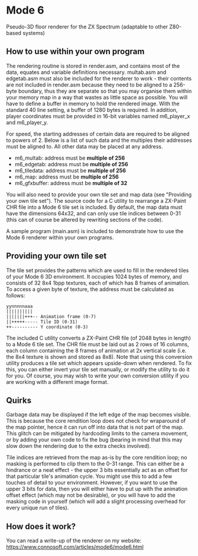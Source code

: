 # Mode 6
Pseudo-3D floor renderer for the ZX Spectrum (adaptable to other Z80-based systems)

## How to use within your own program
The rendering routine is stored in render.asm, and contains most of the data, equates and variable definitions necessary. multab.asm and edgetab.asm must also be included for the renderer to work - their contents are not included in render.asm because they need to be aligned to a 256-byte boundary, thus they are separate so that you may organise them within your memory map in a way that wastes as little space as possible. You will have to define a buffer in memory to hold the rendered image. With the standard 40 line setting, a buffer of 1280 bytes is required. In addition, player coordinates must be provided in 16-bit variables named m6_player_x and m6_player_y.

For speed, the starting addresses of certain data are required to be aligned to powers of 2. Below is a list of such data and the multiples their addresses must be aligned to. All other data may be placed at any address.
- m6_multab: address must be **multiple of 256**
- m6_edgetab: address must be **multiple of 256**
- m6_tiledata: address must be **multiple of 256**
- m6_map: address must be **multiple of 256**
- m6_gfxbuffer: address must be **multiple of 32**

You will also need to provide your own tile set and map data (see "Providing your own tile set"). The source code for a C utility to rearrange a ZX-Paint CHR file into a Mode 6 tile set is included. By default, the map data must have the dimensions 64x32, and can only use tile indices between 0-31 (this can of course be altered by rewriting sections of the code).

A sample program (main.asm) is included to demonstrate how to use the Mode 6 renderer within your own programs.

## Providing your own tile set

The tile set provides the patterns which are used to fill in the rendered tiles of your Mode 6 3D environment. It occupies 1024 bytes of memory, and consists of 32 8x4 1bpp textures, each of which has 8 frames of animation. To access a given byte of texture, the address must be calculated as follows:
```
yynnnnnaaa
||||||||||
|||||||+++-- Animation frame (0-7)
||+++++----- Tile ID (0-31)
++---------- Y coordinate (0-3)
```
The included C utility converts a ZX-Paint CHR file (of 2048 bytes in length) to a Mode 6 tile set. The CHR file must be laid out as 2 rows of 16 columns, each column containing the 8 frames of animation at 2x vertical scale (i.e. the 8x4 texture is shown and stored as 8x8). Note that using this conversion utility produces a tile set which appears upside-down when rendered. To fix this, you can either invert your tile set manually, or modify the utility to do it for you. Of course, you may wish to write your own conversion utility if you are working with a different image format.

## Quirks
Garbage data may be displayed if the left edge of the map becomes visible. This is because the core rendition loop does not check for wraparound of the map pointer, hence it can run off into data that is not part of the map. This glitch can be mitigated by hardcoding limits to the camera movement, or by adding your own code to fix the bug (bearing in mind that this may slow down the rendering due to the extra checks involved).

Tile indices are retrieved from the map as-is by the core rendition loop; no masking is performed to clip them to the 0-31 range. This can either be a hindrance or a neat effect - the upper 3 bits essentially act as an offset for that particular tile's animation cycle. You might use this to add a few touches of detail to your environment. However, if you want to use the upper 3 bits for data, then you will either have to put up with the animation offset effect (which may not be desirable), or you will have to add the masking code in yourself (which will add a slight processing overhead for every unique run of tiles).

## How does it work?
You can read a write-up of the renderer on my website: https://www.connosoft.com/articles/mode6/mode6.html
